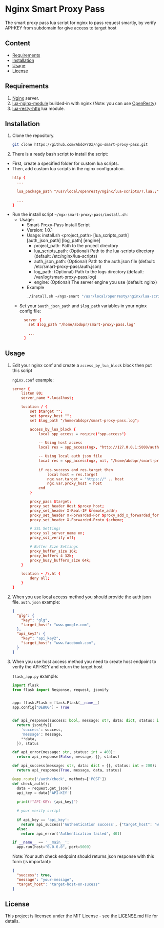 # Nginx Smart Proxy Pass

The smart proxy pass lua script for nginx to pass request smartly, by verify API-KEY from subdomain for give access to target host

## Content

- [Requirements](#requirements)
- [Installation](#installation)
- [Usage](#usage)
- [License](#license)

## Requirements

1. [Nginx](https://nginx.org) server.
2. [lua-nginx-module](https://github.com/openresty/lua-nginx-module) builded-in with nginx (Note: you can use [OpenResty](https://openresty.org))
3. [lua-resty-http](https://github.com/ledgetech/lua-resty-http) lua module.

## Installation

1. Clone the repository.
    ```bash
    git clone https://github.com/AbdoPrDz/ngx-smart-proxy-pass.git
    ```

2. There is a ready bash script to install the script:
  - First, create a specified folder for custom lua scripts.
  - Then, add custom lua scripts in the nginx configuration.
    ```conf
    http {
      ...
      
      lua_package_path "/usr/local/openresty/nginx/lua-scripts/?.lua;;";
      
      ...
    }
    ```
  - Run the install script `~/ngx-smart-proxy-pass/install.sh`:
    - Usage:
      - Smart-Proxy-Pass Install Script
      - Version: 1.0.1
      - Usage: install.sh <project_path> [lua_scripts_path] [auth_json_path] [log_path] [engine]
        - project_path: Path to the project directory
        - lua_scripts_path: (Optional) Path to the lua-scripts directory (default: /etc/nginx/lua-scripts)
        - auth_json_path: (Optional) Path to the auth.json file (default: /etc/smart-proxy-pass/auth.json)
        - log_path: (Optional) Path to the logs directory (default: /var/log/smart-proxy-pass.log)
        - engine: (Optional) The server engine you use (default: nginx)
      - Example
        ```bash
        ./install.sh ~/ngx-smart "/usr/local/openresty/nginx/lua-scripts" "/home/abdopr/smart-proxy-pass-auth.json" "/home/abdopr/smart-proxy-pass.log" "openresty"
        ```
    - Set your `$auth_json_path` and `$log_path` variables in your nginx config file:
      ```conf
        server {
          set $log_path "/home/abdopr/smart-proxy-pass.log"

          ...
        }
      ``` 

## Usage

1. Edit your nginx conf and create a `access_by_lua_block` block then put this script

    `nginx.conf` example:
    ```conf
    server {
        listen 80;
        server_name *.localhost;

        location / {
            set $target "";
            set $proxy_host "";
            set $log_path "/home/abdopr/smart-proxy-pass.log";

            access_by_lua_block {
                local spp_access = require("spp.access")

                -- Using host access
                local res = spp_access(ngx, "http://127.0.0.1:5000/auth/check", nil)

                -- Using local auth json file
                local res = spp_access(ngx, nil, "/home/abdopr/smart-proxy-pass-auth.json")
                
                if res.success and res.target then
                    local host = res.target
                    ngx.var.target = "https://" .. host
                    ngx.var.proxy_host = host
                end
            }

            proxy_pass $target;
            proxy_set_header Host $proxy_host;
            proxy_set_header X-Real-IP $remote_addr;
            proxy_set_header X-Forwarded-For $proxy_add_x_forwarded_for;
            proxy_set_header X-Forwarded-Proto $scheme;

            # SSL Settings
            proxy_ssl_server_name on;
            proxy_ssl_verify off;

            # Buffer Size Settings
            proxy_buffer_size 16k;
            proxy_buffers 4 32k;
            proxy_busy_buffers_size 64k;
        }

        location ~ /\.ht {
            deny all;
        }
    }
    ```

2. When you use local access method you should provide the auth json file.
    `auth.json` example:
    ```json
    {
      "glg": {
        "key": "glg",
        "target_host": "www.google.com",
      },
      "api_key2": {
        "key": "api_key2",
        "target_host": "www.facebook.com",
      }
    }
    ```

3. When you use host access method you need to create host endpoint to verify the API-KEY and return the target host

    `flask_app.py` example:
    ```python
    import flask
    from flask import Response, request, jsonify


    app: flask.Flask = flask.Flask(__name__)
    app.config["DEBUG"] = True


    def api_response(success: bool, message: str, data: dict, status: int = 200) -> Response:
      return jsonify({
        'success': success,
        'message': message,
        **data,
      }), status

    def api_error(message: str, status: int = 400):
      return api_response(False, message, {}, status)

    def api_success(message: str, data: dict = {}, status: int = 200):
      return api_response(True, message, data, status)

    @app.route('/auth/check', methods=['POST'])
    def check_auth():
      data = request.get_json()
      api_key = data['API-KEY']
      
      print(f"API-KEY: {api_key}")

      # your verify script
      
      if api_key == 'api_key':
        return api_success('Authentication success', {"target_host": "www.google.com"})
      else:
        return api_error('Authentication failed', 401)

    if __name__ == '__main__':
      app.run(host="0.0.0.0", port=5000)
    ```

    Note: Your auth check endpoint should returns json response with this form (is important):
    ```json
    {
      "success": true,
      "message": "your-message",
      "target_host": "target-host-on-sucess" 
    }
    ```

## License

This project is licensed under the MIT License - see the [LICENSE.md](https://github.com/AbdoPrDZ/ngx-smart-proxy-pass/blob/main/LICENSE.md) file for details.
